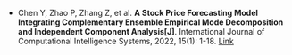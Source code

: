 * Chen Y, Zhao P, Zhang Z, et al. <b>A Stock Price Forecasting Model Integrating Complementary Ensemble Empirical Mode Decomposition and Independent Component Analysis[J]</b>. International Journal of Computational Intelligence Systems, 2022, 15(1): 1-18. [Link](https://link.springer.com/article/10.1007/s44196-022-00140-2)
